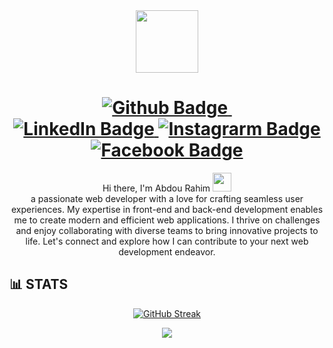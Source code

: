 <div id="header" align="center" >
  <img src="https://media.giphy.com/media/v1.Y2lkPTc5MGI3NjExMzNjYzcyY2IxNGExODQ0NTA4MWZiNDVhMjE1ZjdmYWJjOTIzMzhmZiZjdD1z/M9gbBd9nbDrOTu1Mqx/giphy.gif" width="100"/>
</div>
<div align="center" id="badges">
  <h1>
    <a href="https://abdulrahim-portfolio.vercel.app">
      <img src="https://img.shields.io/badge/My_Portfolio-purple?style=round&logo=github&logoColor=white" alt="Github Badge"/>
    </a>
    <img  src="https://komarev.com/ghpvc/?username=Abdulrahim2567&style=round&color=green" alt=""/><br>
    <a href="linkedin.com/in/abdou-rahim-729411246">
      <img src="https://img.shields.io/badge/LinkedIn-blue?style=round&logo=linkedin&logoColor=white" alt="LinkedIn Badge"/>
    </a>
    <a href="https://www.instagram.com/abdulrahimkibuh/">
      <img src="https://img.shields.io/badge/Instagram-red?style=round&logo=instagram&logoColor=white" alt="Instagrarm Badge"/>
    </a>
    <a href="https://web.facebook.com/abdou.rahim.923">
      <img src="https://img.shields.io/badge/Facebook-blue?style=round&logo=facebook&logoColor=white" alt="Facebook Badge"/>
    </a>
  </h1>
   <div  id="intro" align="center">
      Hi there, I'm Abdou Rahim <img src="https://media.giphy.com/media/hvRJCLFzcasrR4ia7z/giphy.gif" width="30px"/><br> a passionate web developer with a love for crafting seamless user experiences. My expertise in front-end and back-end development enables me to create modern and efficient web applications. I thrive on challenges and enjoy collaborating with diverse teams to bring innovative projects to life. Let's connect and explore how I can contribute to your next web development endeavor. 
    </div>
</div>
<h2> 📊 STATS</h2>
<div align="center" >

   [![GitHub Streak](https://streak-stats.demolab.com?user=Abdulrahim2567&theme=transparent&border_radius=4&ring=6CC644&fire=6CC644&currStreakNum=585858D5&sideLabels=848588&currStreakLabel=6CC644&border=585858D5&stroke=585858D5)](https://git.io/streak-stats)
  
  ![](https://github-stats-delta.vercel.app/api?username=Abdulrahim2567&show_icons=true&icon_color=6cc644&theme=transparent&count_private=true&text_color=white&title_color=4078c0&border_color=333&ring_color=6cc644)
</div>

